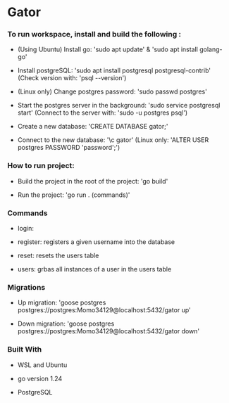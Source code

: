 # Gator 

### To run workspace, install and build the following : 

- (Using Ubuntu) Install go: 'sudo apt update' & 'sudo apt install golang-go'

- Install postgreSQL: 'sudo apt install postgresql postgresql-contrib' (Check version with: 'psql --version')

- (Linux only) Change postgres password: 'sudo passwd postgres'

- Start the postgres server in the background: 'sudo service postgresql start' (Connect to the server with: 'sudo -u postgres psql')

- Create a new database: 'CREATE DATABASE gator;' 

- Connect to the new database: '\c gator' (Linux only: 'ALTER USER postgres PASSWORD 'password';')

### How to run project:

- Build the project in the root of the project: 'go build'

- Run the project: 'go run . (commands)'

### Commands

- login: 

- register: registers a given username into the database

- reset: resets the users table

- users: grbas all instances of a user in the users table

### Migrations

- Up migration: 'goose postgres postgres://postgres:Momo34129@localhost:5432/gator up'

- Down migration: 'goose postgres postgres://postgres:Momo34129@localhost:5432/gator down'

### Built With 

- WSL and Ubuntu

- go version 1.24

- PostgreSQL

